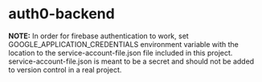 # auth0-backend
**NOTE:** In order for firebase authentication to work, set GOOGLE_APPLICATION_CREDENTIALS environment variable with the location to the service-account-file.json file included in this project.\
service-account-file.json is meant to be a secret and should not be added to version control in a real project.
